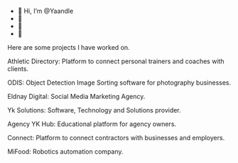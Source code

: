 - 👋 Hi, I’m @Yaandle
- 👀 
- 🌱 
- 💞 



Here are some projects I have worked on.

Athletic Directory: Platform to connect personal trainers and coaches with clients.

ODIS: Object Detection Image Sorting software for photography businesses.

Eldnay Digital: Social Media Marketing Agency.

Yk Solutions: Software, Technology and Solutions provider.

Agency YK Hub: Educational platform for agency owners.

Connect: Platform to connect contractors with businesses and employers.

MiFood: Robotics automation company.

